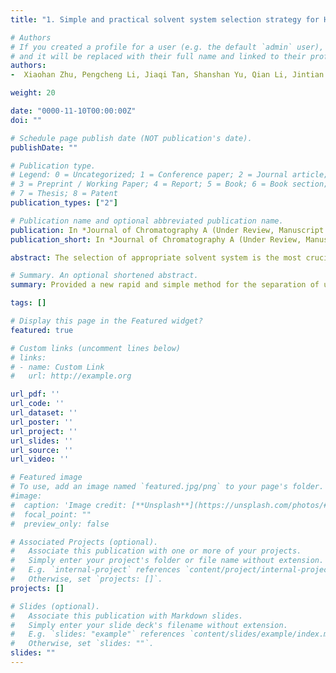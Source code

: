 ```yaml
---
title: "1. Simple and practical solvent system selection strategy for HSCCC separation based on the HPLC polarity parameter model of the target compound"

# Authors
# If you created a profile for a user (e.g. the default `admin` user), write the username (folder name) here 
# and it will be replaced with their full name and linked to their profile.
authors:
-  Xiaohan Zhu, Pengcheng Li, Jiaqi Tan, Shanshan Yu, Qian Li, Jintian Tang, Hongkun Xue, Xu Cai

weight: 20

date: "0000-11-10T00:00:00Z"
doi: ""

# Schedule page publish date (NOT publication's date).
publishDate: ""

# Publication type.
# Legend: 0 = Uncategorized; 1 = Conference paper; 2 = Journal article;
# 3 = Preprint / Working Paper; 4 = Report; 5 = Book; 6 = Book section;
# 7 = Thesis; 8 = Patent
publication_types: ["2"]

# Publication name and optional abbreviated publication name.
publication: In *Journal of Chromatography A (Under Review, Manuscript Number JCA-21-1498)*
publication_short: In *Journal of Chromatography A (Under Review, Manuscript Number JCA-21-1498)*

abstract: The selection of appropriate solvent system is the most crucial step of high-speed countercurrent chromatography (HSCCC) application for guaranteeing excellent separation efficiency, shorter run time, and better peak resolution. Polarity always plays an important role in the widely used chromatography techniques of HPLC and HSCCC. However, the HPLC evaluation and calculation of the compound polarity and the selection of appropriate HSCCC solvent system remain mutually independent. We chose 14 compounds to conduct the flask-and-shake experiments and HPLC analysis, such as apigenin, honokiol, phloridzin and dihydromaricetin. And as the results show, the compound polarity computed from the average polarity of biphasic system when the compound is uniformly distributed in two liquid phases and from HPLC analysis are equivalent. Guided by this strategy, we chose proper HSCCC solvent systems for mangosteen peel and Hypericum sampsonii Hance respectively, and two main components (mangostin and quercetin) were isolated from their extracts. This method greatly improves the efficiency of HSCCC solvent system selection, shortens the experimental time, and requires only 1 to 2 HPLC analysis with reference compounds. Therefore, the relationship between the polarity of the solute and the solvent, the polarity parameter model, provides a fast, steady and efficient analysis method for the calculation of the polarity parameters of unknown components in the material and the selection of the appropriate HSCCC solvent system for the extraction of those components. 

# Summary. An optional shortened abstract.
summary: Provided a new rapid and simple method for the separation of unknow compounds. I used liquid-liquid separation technology coupled with High-Speed Countercurrent Chromatography (HSCCC) to separate high-purity compounds from complex natural compounds. 

tags: []

# Display this page in the Featured widget?
featured: true

# Custom links (uncomment lines below)
# links:
# - name: Custom Link
#   url: http://example.org

url_pdf: ''
url_code: ''
url_dataset: ''
url_poster: ''
url_project: ''
url_slides: ''
url_source: ''
url_video: ''

# Featured image
# To use, add an image named `featured.jpg/png` to your page's folder. 
#image:
#  caption: 'Image credit: [**Unsplash**](https://unsplash.com/photos/#pLCdAaMFLTE)'
#  focal_point: ""
#  preview_only: false

# Associated Projects (optional).
#   Associate this publication with one or more of your projects.
#   Simply enter your project's folder or file name without extension.
#   E.g. `internal-project` references `content/project/internal-project/index.md`.
#   Otherwise, set `projects: []`.
projects: []

# Slides (optional).
#   Associate this publication with Markdown slides.
#   Simply enter your slide deck's filename without extension.
#   E.g. `slides: "example"` references `content/slides/example/index.md`.
#   Otherwise, set `slides: ""`.
slides: ""
---
```

